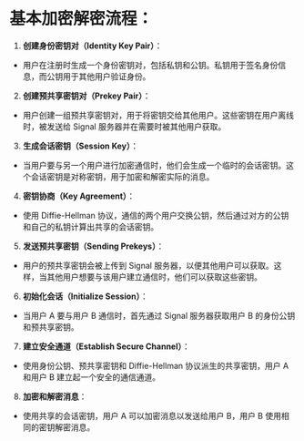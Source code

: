 # 基本加密解密流程：

1. **创建身份密钥对（Identity Key Pair）**：

-   用户在注册时生成一个身份密钥对，包括私钥和公钥。私钥用于签名身份信息，而公钥用于其他用户验证身份。

2. **创建预共享密钥对（Prekey Pair）**：

-   用户创建一组预共享密钥对，用于将密钥交给其他用户。这些密钥在用户离线时，被发送给 Signal 服务器并在需要时被其他用户获取。

3. **生成会话密钥（Session Key）**：

-   当用户要与另一个用户进行加密通信时，他们会生成一个临时的会话密钥。这个会话密钥是对称密钥，用于加密和解密实际的消息。

4. **密钥协商（Key Agreement）**：

-   使用 Diffie-Hellman 协议，通信的两个用户交换公钥，然后通过对方的公钥和自己的私钥计算出共享的会话密钥。

5. **发送预共享密钥（Sending Prekeys）**：

-   用户的预共享密钥会被上传到 Signal 服务器，以便其他用户可以获取。这样，当其他用户想要与该用户建立通信时，他们可以获取这些密钥。

6. **初始化会话（Initialize Session）**：

-   当用户 A 要与用户 B 通信时，首先通过 Signal 服务器获取用户 B 的身份公钥和预共享密钥。

7. **建立安全通道（Establish Secure Channel）**：

-   使用身份公钥、预共享密钥和 Diffie-Hellman 协议派生的共享密钥，用户 A 和用户 B 建立起一个安全的通信通道。

8. **加密和解密消息**：

-   使用共享的会话密钥，用户 A 可以加密消息以发送给用户 B，用户 B 使用相同的密钥解密消息。
